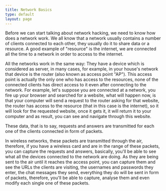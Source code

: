 ```yaml
---
title: Network Basics
type: default
layout: page
---
```


Before we can start talking about network hacking, we need to know how does a
network work. We all know that a network usually contains a number of clients
connected to each other, they usually do it to share data or a resource. A good
example of "resource" is the internet, we are connected all the time to a
network in order to access to the internet.

All the networks work in the same way: They have a device which is considered as
server, in many cases, for example, in your house's network that device is the
router (also known as access point "AP"). This access point is actually the only
one who has access to the resources, none of the connected clients has direct
access to it even after connecting to the network. For example, let's suppose
you are connected at a network, you fire up your browser and searched for a
website, what will happen now, is that your computer will send a request to the
router asking for that website, the router has access to the resource (that in
this case is the internet), so it will look for the requested website, once it
gets it, it will return it to your computer and as result, you can see and
navigate through this website.

These data, that is to say, requests and answers are transmitted for each one of
the clients connected in form of packets.

In wireless networks, these packets are transmitted through the air, therefore,
if you have a wireless card and are in the range of these packets, you can
capture the requests and answers, basically, you'll be able to see what all the
devices connected to the network are doing. As they are being sent to the air
until it reaches the access point, you can capture them and see the URLs the
clients are visiting, the usernames and passwords they enter, the chat messages
they send, everything they do will be sent in form of packets, therefore, you'll
be able to capture, analyse them and even modify each single one of these
packets.
